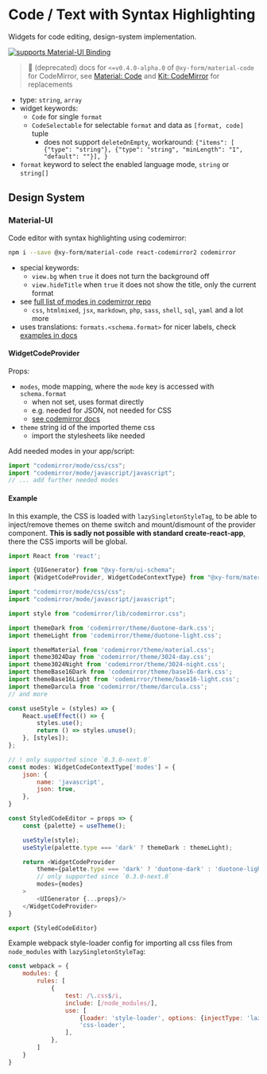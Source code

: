 # Code / Text with Syntax Highlighting

Widgets for code editing, design-system implementation.

[![supports Material-UI Binding](https://img.shields.io/badge/Material-green?labelColor=1a237e&color=0d47a1&logoColor=ffffff&style=flat-square&logo=mui)](#material-ui)

>
> 🚧 (deprecated) docs for `<=v0.4.0-alpha.0` of `@xy-form/material-code` for CodeMirror, see [Material: Code](/docs/material-code/material-code) and [Kit: CodeMirror](/docs/kit-codemirror/kit-codemirror) for replacements
>

- type: `string`, `array`
- widget keywords:
    - `Code` for single `format`
    - `CodeSelectable` for selectable `format` and data as `[format, code]` tuple
        - does not support `deleteOnEmpty`, workaround: `{"items": [ {"type": "string"}, {"type": "string", "minLength": "1", "default": ""}], }`
- `format` keyword to select the enabled language mode, `string` or `string[]`

## Design System

### Material-UI

Code editor with syntax highlighting using codemirror:

```bash
npm i --save @xy-form/material-code react-codemirror2 codemirror
```

- special keywords:
    - `view.bg` when `true` it does not turn the background off
    - `view.hideTitle` when `true` it does not show the title, only the current format
- see [full list of modes in codemirror repo](https://github.com/codemirror/CodeMirror/tree/master/mode)
    - `css`, `htmlmixed`, `jsx`, `markdown`, `php`, `sass`, `shell`, `sql`, `yaml` and a lot more
- uses translations: `formats.<schema.format>` for nicer labels, check [examples in docs](https://github.com/ui-schema/ui-schema/blob/master/packages/dictionary/src/en/formats.js)

#### WidgetCodeProvider

Props:

- `modes`, mode mapping, where the `mode` key is accessed with `schema.format`
    - when not set, uses format directly
    - e.g. needed for JSON, not needed for CSS
    - [see codemirror docs](https://codemirror.net/doc/manual.html#option_mode)
- `theme` string id of the imported theme css
    - import the stylesheets like needed

Add needed modes in your app/script:

```js
import "codemirror/mode/css/css";
import "codemirror/mode/javascript/javascript";
// ... add further needed modes
```

#### Example

In this example, the CSS is loaded with `lazySingletonStyleTag`, to be able to inject/remove themes on theme switch and mount/dismount of the provider component. **This is sadly not possible with standard create-react-app**, there the CSS imports will be global.

```js
import React from 'react';

import {UIGenerator} from "@xy-form/ui-schema";
import {WidgetCodeProvider, WidgetCodeContextType} from "@xy-form/material-code";

import "codemirror/mode/css/css";
import "codemirror/mode/javascript/javascript";

import style from "codemirror/lib/codemirror.css";

import themeDark from 'codemirror/theme/duotone-dark.css';
import themeLight from 'codemirror/theme/duotone-light.css';

import themeMaterial from 'codemirror/theme/material.css';
import theme3024Day from 'codemirror/theme/3024-day.css';
import theme3024Night from 'codemirror/theme/3024-night.css';
import themeBase16Dark from 'codemirror/theme/base16-dark.css';
import themeBase16Light from 'codemirror/theme/base16-light.css';
import themeDarcula from 'codemirror/theme/darcula.css';
// and more

const useStyle = (styles) => {
    React.useEffect(() => {
        styles.use();
        return () => styles.unuse();
    }, [styles]);
};

// ! only supported since `0.3.0-next.0`
const modes: WidgetCodeContextType['modes'] = {
    json: {
        name: 'javascript',
        json: true,
    },
}

const StyledCodeEditor = props => {
    const {palette} = useTheme();

    useStyle(style);
    useStyle(palette.type === 'dark' ? themeDark : themeLight);

    return <WidgetCodeProvider
        theme={palette.type === 'dark' ? 'duotone-dark' : 'duotone-light'}
        // only supported since `0.3.0-next.0`
        modes={modes}
    >
        <UIGenerator {...props}/>
    </WidgetCodeProvider>
}

export {StyledCodeEditor}
```

Example webpack style-loader config for importing all css files from `node_modules` with `lazySingletonStyleTag`:

```js
const webpack = {
    modules: {
        rules: [
            {
                test: /\.css$/i,
                include: [/node_modules/],
                use: [
                    {loader: 'style-loader', options: {injectType: 'lazySingletonStyleTag'}},
                    'css-loader',
                ],
            },
        ]
    }
}
```
